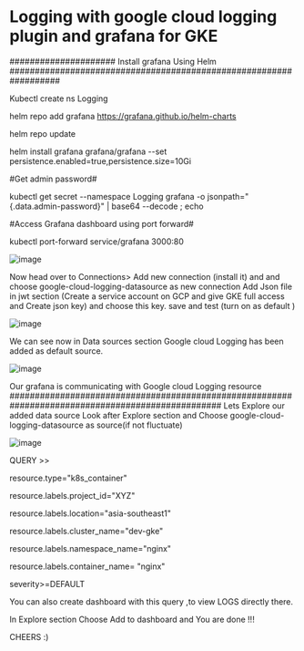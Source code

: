 # Logging with google cloud logging plugin and grafana for GKE #

##################### Install grafana Using Helm ##################################################################

Kubectl create ns Logging

helm repo add grafana https://grafana.github.io/helm-charts

helm repo update

helm install grafana grafana/grafana --set persistence.enabled=true,persistence.size=10Gi


#Get admin password#

kubectl get secret --namespace Logging grafana -o jsonpath="{.data.admin-password}" | base64 --decode ; echo


#Access Grafana dashboard using port forward#

kubectl port-forward service/grafana 3000:80



![image](https://github.com/Shubham2194/grafana-GKE/assets/83746560/24e1d0f8-c4b1-4a71-a7a7-039f112779fd)


Now head over to Connections> Add new connection (install it) and and choose google-cloud-logging-datasource as new connection 
Add Json file in jwt section (Create a service account on GCP and give GKE full access and Create json key) and choose this key.
save and test  (turn on as default )


![image](https://github.com/Shubham2194/grafana-GKE/assets/83746560/43db0ae1-9e7e-41b1-8daf-8fb22d967f71)


We can see now in Data sources section Google cloud Logging has been added as default source.


![image](https://github.com/Shubham2194/grafana-GKE/assets/83746560/f79a8942-cdf2-42da-a8a4-8c6795bf5974)


Our grafana is communicating with Google cloud Logging resource 
##################################################################################################
Lets Explore our added data source 
Look after Explore section and Choose google-cloud-logging-datasource as source(if not fluctuate)

![image](https://github.com/Shubham2194/grafana-GKE/assets/83746560/70774554-9a0f-4911-98b3-1be2b49ae622)

QUERY >>

resource.type="k8s_container"

resource.labels.project_id="XYZ"

resource.labels.location="asia-southeast1"

resource.labels.cluster_name="dev-gke"

resource.labels.namespace_name="nginx"

resource.labels.container_name= "nginx"

severity>=DEFAULT

You can also create dashboard with this query ,to view LOGS directly there.

In Explore section Choose Add to dashboard and You are done !!! 

CHEERS :)
